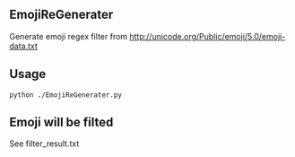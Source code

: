 ## EmojiReGenerater

Generate emoji regex filter from http://unicode.org/Public/emoji/5.0/emoji-data.txt

## Usage

```
python ./EmojiReGenerater.py
```

## Emoji will be filted
See filter_result.txt
